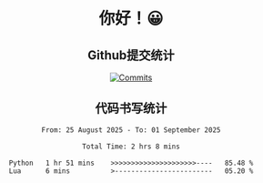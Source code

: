 <div align="center">
<h1>你好！😀</h1>

<h2>Github提交统计</h2>

[![Commits](https://github-readme-stats.ikunshare.com/api?username=ikun0014&include_all_commits=true&locale=cn&show_icons=true&bg_color=0,EC6C6C,FFD479,FFFC79,73FA79,73FDFF,D783FF)](https://github.com/ikun0014)

</div>



<div align="center">
<h2>代码书写统计</h2>
  
<!--START_SECTION:waka-->

```txt
From: 25 August 2025 - To: 01 September 2025

Total Time: 2 hrs 8 mins

Python   1 hr 51 mins    >>>>>>>>>>>>>>>>>>>>>----   85.48 %
Lua      6 mins          >------------------------   05.20 %
```

<!--END_SECTION:waka-->

</div>
